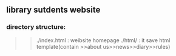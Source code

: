 ## library sutdents website
### directory structure:
>>./index.html : weibsite homepage
>>./html/ : it save html template(contain >>about us>>news>>diary>>rules)